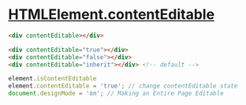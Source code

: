 # [HTMLElement.contentEditable](https://developer.mozilla.org/en-US/docs/Web/API/HTMLElement/contentEditable)

```html
<div contentEditable></div>

<div contentEditable="true"></div>
<div contentEditable="false"></div>
<div contentEditable="inherit"></div> <!-- default -->
```

```js
element.isContentEditable
element.contentEditable = 'true'; // change contentEditable state
document.designMode = 'on'; // Making an Entire Page Editable
```
